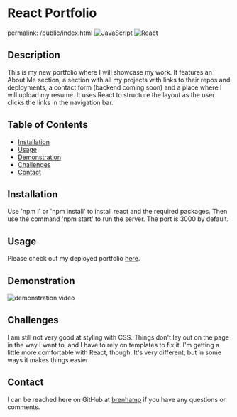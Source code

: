 # React Portfolio
permalink: /public/index.html
![JavaScript](https://img.shields.io/badge/JavaScript-323330?style=for-the-badge&logo=javascript&logoColor=F7DF1E)
![React](https://img.shields.io/badge/React-20232A?style=for-the-badge&logo=react&logoColor=61DAFB)
## Description

This is my new portfolio where I will showcase my work. It features an About Me section, a section with all my projects with links to their repos and deployments, a contact form (backend coming soon) and a place where I will upload my resume. It uses React to structure the layout as the user clicks the links in the navigation bar.

## Table of Contents

- [Installation](#installation)
- [Usage](#usage)
- [Demonstration](#demonstration)
- [Challenges](#challenges)
- [Contact](#contact)

## Installation

Use 'npm i' or 'npm install' to install react and the required packages. Then use the command 'npm start' to run the server. The port is 3000 by default.

## Usage

Please check out my deployed portfolio [here](https://brenhamp.github.io/brenham-p-portfolio/).

## Demonstration

![demonstration video](./src/assets/demo/react-portfolio-example.gif)

## Challenges

I am still not very good at styling with CSS. Things don't lay out on the page in the way I want to, and I have to rely on templates to fix it. I'm getting a little more comfortable with React, though. It's very different, but in some ways it makes things easier. 

## Contact

I can be reached here on GitHub at [brenhamp](https://github.com/brenhamp) if you have any questions or comments.
